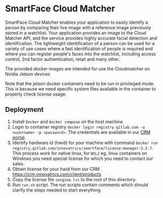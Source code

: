 # SmartFace Cloud Matcher
SmartFace Cloud Matcher enables your application to easily identify a person by comparing their live image with a reference image previously stored in a watchlist. Your application provides an image to the Cloud Matcher API, and the service provides highly accurate facial detection and identification. The lightweight identification of a person can be used for a variety of use cases where a fast identification of people is required and where you can register people's faces into the watchlist, including access control, 2nd factor authentication, retail and many other.

The provided docker images are intended for use the Cloudmatcher on Nvidia Jetson devices

Note that the jetson docker containers need to be run in privileged mode. This is because we need specific system files available in the container to properly check license usage.


## Deployment
1. Install `Docker` and `docker compose` on the host machine.
2. Login to container registry `docker login registry.gitlab.com -u <username> -p <password>`. The credentials are available in our [CRM portal](https://crm.innovatrics.com/).
3. Identify hardware id (hwid) for your machine with command `docker run registry.gitlab.com/innovatrics/smartface/license-manager:3.2.7`. This process work for native linux, for `WSL2` eg. linux containers on Windows you need special license for which you need to contact our sales.
4. Obtain license for your hwid from our CRM https://crm.innovatrics.com/client/products
5. Copy the license file `iengine.lic` to the root of this directory.
6. Run `run.sh` script. The run scripts contain comments which should clarify the steps needed to start everything
